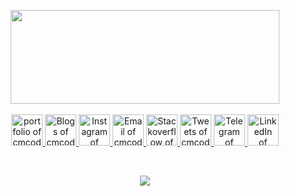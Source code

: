 <p align="center">
    <img src="https://github.com/cmcodes1/cmcodes1/blob/master/cmcodes.gif" width="430px" height="150px" />
  <br/>
  <br/>
  <a title="Portfolio" href="https://cmcodes1.github.io/">
    <img alt="portfolio of cmcodes" src="https://avatars2.githubusercontent.com/u/34341671?s=450&u=73e18d14ad731e271dcb5a16e215cc7cf626721b&v=4" width="50" height="50" />
  </a>
  <a title="DEV.to" href="https://dev.to/cmcodes">
    <img alt="Blogs of cmcodes" src="https://cdn3.iconfinder.com/data/icons/logos-and-brands-adobe/512/84_Dev-512.png" width="50" height="50" />
  </a>
  <a title="Instagram" href="https://instagram.com/cmcodes">
    <img alt="Instagram of cmcodes" src="https://cdn4.iconfinder.com/data/icons/social-media-and-logos-11/32/Logo_Instagram-512.png" width="50" height="50" />
  </a>
  <a title="Email" href="mailto:cmcodes10@gmail.com">
    <img alt="Email of cmcodes" src="https://cdn4.iconfinder.com/data/icons/social-media-and-logos-11/32/Logo_Gmail_envelope_letter_email-512.png" width="50" height="50" />
  </a>
  <a title="Stackoverflow" href="https://stackoverflow.com/users/8161436/cmcodes">
    <img alt="Stackoverflow of cmcodes"
         src="https://cdn0.iconfinder.com/data/icons/social-media-and-logos-11/32/logo_stackoverflow_Stack_overflow-512.png" width="50" height="50" />
  </a>
  <a title="Twitter" href="https://twitter.com/cmcodes1">
    <img alt="Tweets of cmcodes" src="https://cdn4.iconfinder.com/data/icons/social-media-and-logos-11/32/Logo_Twitter_bird-512.png" width="50" height="50" />
  </a>
  <a title="Telegram" href="https://t.me/cmcodes">
    <img alt="Telegram of cmcodes"
         src="https://cdn4.iconfinder.com/data/icons/social-media-and-logos-11/32/Logo_telegram_Airplane_Air_plane_paper_airplane-22-512.png" width="50" height="50" />
  </a>
  <a title="LinkedIn" href="https://linkedin.com/in/cmcodes">
    <img alt="LinkedIn of cmcodes" src="https://cdn4.iconfinder.com/data/icons/social-media-and-logos-11/32/Logo_LinkedIn-512.png" width="50" height="50" />
  </a>
</p>
<br/>
<p align="center">
    <img src="https://github-readme-stats.vercel.app/api?username=cmcodes1&count_private=true">
</p>
